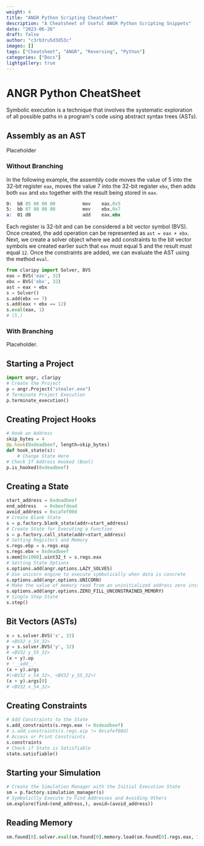 ```yaml
---
weight: 4
title: "ANGR Python Scripting Cheatsheet"
description: "A Cheatsheet of Useful ANGR Python Scripting Snippets"
date: "2023-06-26"
draft: false
author: "c3rb3ru5d3d53c"
images: []
tags: ["Cheatsheet", "ANGR", "Reversing", "Python"]
categories: ["Docs"]
lightgallery: true
---
```


# ANGR Python CheatSheet

Symbolic execution is a technique that involves the systematic exploration of all possible paths in a program's code using abstract syntax trees (ASTs).

## Assembly as an AST

Placeholder

### Without Branching

In the following example, the assembly code moves the value of 5 into the 32-bit register `eax`, moves the value 7 into the 32-bit register `ebx`, then adds both `eax` and `ebx` together with the result being stored in `eax`.

```asm
0:  b8 05 00 00 00          mov    eax,0x5
5:  bb 07 00 00 00          mov    ebx,0x7
a:  01 d8                   add    eax,ebx
```

Each register is 32-bit and can be considered a bit vector symbol (BVS). Once created, the add operation can be represented as `ast = eax + ebx`. Next, we create a solver object where we add constraints to the bit vector symbols we created earlier such that `eax` must equal 5 and the result must equal `12`. Once the constraints are added, we can evaluate the AST using the method `eval`.

```python
from claripy import Solver, BVS
eax = BVS('eax', 32)
ebx = BVS('ebx', 32)
ast = eax + ebx
s = Solver()
s.add(ebx == 7)
s.add(eax + ebx == 12)
s.eval(eax, 1)
# (5,)
```

### With Branching

Placeholder.

## Starting a Project
```python
import angr, claripy
# Create the Project
p = angr.Project("stealer.exe")
# Terminate Project Execution
p.terminate_execution()
```

## Creating Project Hooks
```python
# Hook an Address
skip_bytes = 4
@p.hook(0xdeadbeef, length=skip_bytes)
def hook_state(s):
    # Change State Here
# Check If Address Hooked (Bool)
p.is_hooked(0xdeadbeef)
```

## Creating a State
```python
start_address = 0xdeadbeef
end_address   = 0xbeefdead
avoid_address = 0xcafef00d
# Create Blank State
s = p.factory.blank_state(addr=start_address)
# Create State for Executing a Function
s = p.factory.call_state(addr=start_address)
# Setting Registers and Memory
s.regs.ebp = s.regs.esp
s.regs.ebx = 0xdeadbeef
s.mem[0x1000].uint32_t = s.regs.eax
# Setting State Options
s.options.add(angr.options.LAZY_SOLVES)
# Use unicorn engine to execute symbolically when data is concrete
s.options.add(angr.options.UNICORN)
# Make the value of memory read from an uninitialized address zero instead of an unconstrained symbol
s.options.add(angr.options.ZERO_FILL_UNCONSTRAINED_MEMORY)
# Single Step State
s.step()
```

## Bit Vectors (ASTs)
```python
x = s.solver.BVS('x', 32)
# <BV32 x_54_32>
y = s.solver.BVS('y', 32)
# <BV32 y_55_32>
(x + y).op
# '__add__'
(x + y).args
#(<BV32 x_54_32>, <BV32 y_55_32>)
(x + y).args[0]
# <BV32 x_54_32>
```

## Creating Constraints
```python
# Add Constraints to the State
s.add_constraints(s.regs.eax != 0xdeadbeef)
# s.add_constraints(s.regs.eip != 0xcafef00d)
# Access or Print Constraints
s.constraints
# Check if State is Satisfiable
state.satisfiable()
```

## Starting your Simulation
```python
# Create the Simulation Manager with the Initial Execution State
sm = p.factory.simulation_manager(s)
# Symboliclly Execute to Find Addresses and Avoiding Others
sm.explore(find=(end_address,), avoid=(avoid_address))
```

## Reading Memory
```python
sm.found[0].solver.eval(sm.found[0].memory.load(sm.found[0].regs.eax, 32), cast_to=bytes)
```



